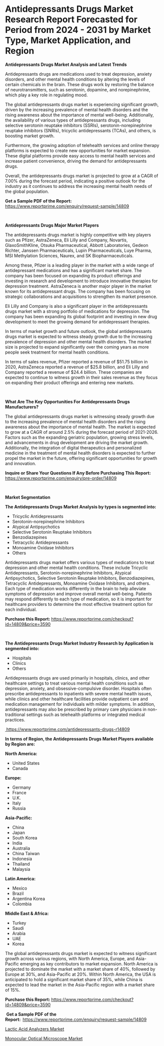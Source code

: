 <p><h1>Antidepressants Drugs Market Research Report Forecasted for Period from 2024 -  2031 by Market Type, Market Application, and Region</h1></p><p><strong>Antidepressants Drugs Market Analysis and Latest Trends</strong></p>
<p><p>Antidepressants drugs are medications used to treat depression, anxiety disorders, and other mental health conditions by altering the levels of certain chemicals in the brain. These drugs work by restoring the balance of neurotransmitters, such as serotonin, dopamine, and norepinephrine, which play a key role in regulating mood.</p><p>The global antidepressants drugs market is experiencing significant growth, driven by the increasing prevalence of mental health disorders and the rising awareness about the importance of mental well-being. Additionally, the availability of various types of antidepressants drugs, including selective serotonin reuptake inhibitors (SSRIs), serotonin-norepinephrine reuptake inhibitors (SNRIs), tricyclic antidepressants (TCAs), and others, is boosting market growth.</p><p>Furthermore, the growing adoption of telehealth services and online therapy platforms is expected to create new opportunities for market expansion. These digital platforms provide easy access to mental health services and increase patient convenience, driving the demand for antidepressants drugs.</p><p>Overall, the antidepressants drugs market is projected to grow at a CAGR of 7.00% during the forecast period, indicating a positive outlook for the industry as it continues to address the increasing mental health needs of the global population.</p></p>
<p><strong>Get a Sample PDF of the Report:&nbsp;</strong> <a href="https://www.reportprime.com/enquiry/request-sample/14809">https://www.reportprime.com/enquiry/request-sample/14809</a></p>
<p>&nbsp;</p>
<p><strong>Antidepressants Drugs Major Market Players</strong></p>
<p><p>The antidepressants drugs market is highly competitive with key players such as Pfizer, AstraZeneca, Eli Lilly and Company, Novartis, GlaxoSmithKline, Otsuka Pharmaceutical, Abbott Laboratories, Gedeon Richter, Janssen Pharmaceuticals, Lupin Pharmaceuticals, Luye Pharma, MSI Methylation Sciences, Naurex, and SK Biopharmaceuticals. </p><p>Among these, Pfizer is a leading player in the market with a wide range of antidepressant medications and has a significant market share. The company has been focused on expanding its product offerings and investing in research and development to introduce innovative therapies for depression treatment. AstraZeneca is another major player in the market known for its antidepressant drugs. The company has been focusing on strategic collaborations and acquisitions to strengthen its market presence.</p><p>Eli Lilly and Company is also a significant player in the antidepressants drugs market with a strong portfolio of medications for depression. The company has been expanding its global footprint and investing in new drug development to meet the growing demand for antidepressant therapies.</p><p>In terms of market growth and future outlook, the global antidepressants drugs market is expected to witness steady growth due to the increasing prevalence of depression and other mental health disorders. The market size is projected to expand significantly over the coming years as more people seek treatment for mental health conditions.</p><p>In terms of sales revenue, Pfizer reported a revenue of $51.75 billion in 2020, AstraZeneca reported a revenue of $25.8 billion, and Eli Lilly and Company reported a revenue of $24.4 billion. These companies are expected to continue to witness growth in their sales revenue as they focus on expanding their product offerings and entering new markets.</p></p>
<p>&nbsp;</p>
<p><strong>What Are The Key Opportunities For Antidepressants Drugs Manufacturers?</strong></p>
<p><p>The global antidepressants drugs market is witnessing steady growth due to the increasing prevalence of mental health disorders and the rising awareness about the importance of mental health. The market is expected to grow at a CAGR of around 2.5% during the forecast period of 2021-2026. Factors such as the expanding geriatric population, growing stress levels, and advancements in drug development are driving the market growth. Additionally, the integration of digital therapeutics and personalized medicine in the treatment of mental health disorders is expected to further propel the market in the future, offering significant opportunities for growth and innovation.</p></p>
<p><strong>Inquire or Share Your Questions If Any Before Purchasing This Report:</strong> <a href="https://www.reportprime.com/enquiry/pre-order/14809">https://www.reportprime.com/enquiry/pre-order/14809</a></p>
<p>&nbsp;</p>
<p><strong>Market Segmentation</strong></p>
<p><strong>The Antidepressants Drugs Market Analysis by types is segmented into:</strong></p>
<p><ul><li>Tricyclic Antidepressants</li><li>Serotonin-norepinephrine Inhibitors</li><li>Atypical Antipsychotics</li><li>Selective Serotonin Reuptake Inhibitors</li><li>Benzodiazepines</li><li>Tetracyclic Antidepressants</li><li>Monoamine Oxidase Inhibitors</li><li>Others</li></ul></p>
<p><p>Antidepressants drugs market offers various types of medications to treat depression and other mental health conditions. These include Tricyclic Antidepressants, Serotonin-norepinephrine Inhibitors, Atypical Antipsychotics, Selective Serotonin Reuptake Inhibitors, Benzodiazepines, Tetracyclic Antidepressants, Monoamine Oxidase Inhibitors, and others. Each type of medication works differently in the brain to help alleviate symptoms of depression and improve overall mental well-being. Patients may respond differently to each type of medication, so it is important for healthcare providers to determine the most effective treatment option for each individual.</p></p>
<p><strong>Purchase this Report:&nbsp;</strong><a href="https://www.reportprime.com/checkout?id=14809&price=3590">https://www.reportprime.com/checkout?id=14809&price=3590</a></p>
<p>&nbsp;</p>
<p><strong>The Antidepressants Drugs Market Industry Research by Application is segmented into:</strong></p>
<p><ul><li>Hospitals</li><li>Clinics</li><li>Others</li></ul></p>
<p><p>Antidepressants drugs are used primarily in hospitals, clinics, and other healthcare settings to treat various mental health conditions such as depression, anxiety, and obsessive-compulsive disorder. Hospitals often prescribe antidepressants to inpatients with severe mental health issues, while clinics and other healthcare facilities provide outpatient care and medication management for individuals with milder symptoms. In addition, antidepressants may also be prescribed by primary care physicians in non-traditional settings such as telehealth platforms or integrated medical practices.</p></p>
<p><a href="https://www.reportprime.com/antidepressants-drugs-r14809">&nbsp;https://www.reportprime.com/antidepressants-drugs-r14809</a></p>
<p><strong>In terms of Region, the Antidepressants Drugs Market Players available by Region are:</strong></p>
<p>
    <p> <strong> North America: </strong>
        <ul>
            <li>United States</li>
            <li>Canada</li>
        </ul>
        </p> 
    <p> <strong> Europe: </strong>
        <ul>
            <li>Germany</li>
            <li>France</li>
            <li>U.K.</li>
            <li>Italy</li>
            <li>Russia</li>
        </ul>
        </p> 
    <p> <strong> Asia-Pacific: </strong>
        <ul>
            <li>China</li>
            <li>Japan</li>
            <li>South Korea</li>
            <li>India</li>
            <li>Australia</li>
            <li>China Taiwan</li>
            <li>Indonesia</li>
            <li>Thailand</li>
            <li>Malaysia</li>
        </ul>
        </p> 
    <p> <strong> Latin America: </strong>
        <ul>
            <li>Mexico</li>
            <li>Brazil</li>
            <li>Argentina Korea</li>
            <li>Colombia</li>
        </ul>
        </p> 
    <p> <strong> Middle East & Africa: </strong>
        <ul>
            <li>Turkey</li>
            <li>Saudi</li>
            <li>Arabia</li>
            <li>UAE</li>
            <li>Korea</li>
        </ul>
    </p>
    </p>
<p><p>The global antidepressants drugs market is expected to witness significant growth across various regions, with North America, Europe, and Asia-Pacific emerging as key contributors to market expansion. North America is projected to dominate the market with a market share of 40%, followed by Europe at 30%, and Asia-Pacific at 20%. Within North America, the USA is anticipated to hold a significant market share of 35%, while China is expected to lead the market in the Asia-Pacific region with a market share of 15%.</p></p>
<p><strong>Purchase this Report: </strong><a href="https://www.reportprime.com/checkout?id=14809&price=3590">https://www.reportprime.com/checkout?id=14809&price=3590</a></p>
<p>&nbsp;<strong>Get a Sample PDF of the Report:&nbsp;&nbsp;</strong><a href="https://www.reportprime.com/enquiry/request-sample/14809">https://www.reportprime.com/enquiry/request-sample/14809</a></p>
<p><strong></strong></p>
<p><p><a href="https://medium.com/@joshavis90/global-lactic-acid-analyzers-market-status-2024-2031-and-forecast-by-region-product-end-bc8098875e4a">Lactic Acid Analyzers Market</a></p><p><a href="https://medium.com/@gracielawharris42024/global-monocular-optical-microscope-market-status-2024-2031-and-forecast-by-region-product-670cdf8e8973">Monocular Optical Microscope Market</a></p></p>